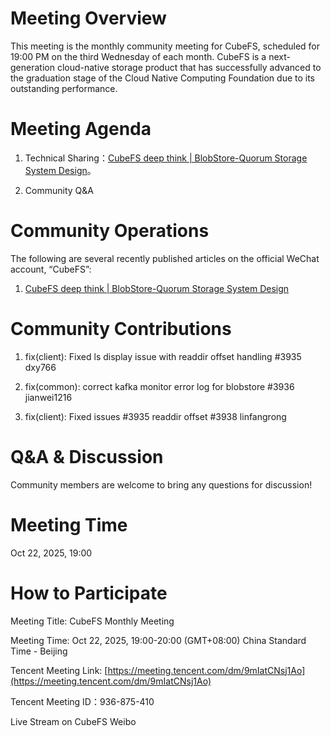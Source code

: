 # Meeting Overview

This meeting is the monthly community meeting for CubeFS, scheduled for 19:00 PM on the third Wednesday of each month. CubeFS is a next-generation cloud-native storage product that has successfully advanced to the graduation stage of the Cloud Native Computing Foundation due to its outstanding performance.


# Meeting Agenda

1. Technical Sharing：[CubeFS deep think | BlobStore-Quorum Storage System Design](https://mp.weixin.qq.com/s/PTETFDO8e-Nvi1ffLLhNrg)。

2. Community Q&A


# Community Operations

The following are several recently published articles on the official WeChat account, “CubeFS”:


1. [CubeFS deep think | BlobStore-Quorum Storage System Design](https://mp.weixin.qq.com/s/PTETFDO8e-Nvi1ffLLhNrg)


# Community Contributions

1. fix(client): Fixed ls display issue with readdir offset handling #3935 dxy766

2. fix(common): correct kafka monitor error log for blobstore #3936 jianwei1216

3. fix(client): Fixed issues #3935 readdir offset #3938 linfangrong



# Q&A & Discussion

Community members are welcome to bring any questions for discussion!


# Meeting Time

Oct 22, 2025, 19:00


# How to Participate

Meeting Title: CubeFS Monthly Meeting

Meeting Time: Oct 22, 2025, 19:00-20:00 (GMT+08:00) China Standard Time - Beijing

Tencent Meeting Link: [https://meeting.tencent.com/dm/9mIatCNsj1Ao](https://meeting.tencent.com/dm/9mIatCNsj1Ao)

Tencent Meeting ID：936-875-410

Live Stream on CubeFS Weibo

